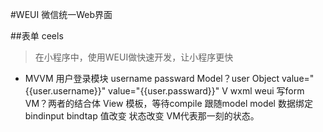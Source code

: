 #WEUI 微信统一Web界面

##表单 ceels
> 在小程序中，使用WEUI做快速开发，让小程序更快
- MVVM
  用户登录模块
  username passward
  Model？user Object
  value="{{user.username}}"
  value="{{user.passward}}"
  V wxml weui 写form
  VM？两者的结合体 View 模板，等待compile 跟随model
  model 数据绑定 bindinput bindtap 值改变 状态改变
  VM代表那一刻的状态。
  